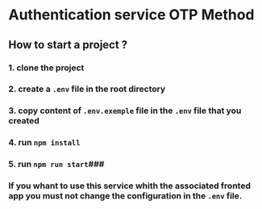 # Authentication service OTP Method

## How to start a project ?


### 1. clone the project
### 2. create a `.env` file in the root directory
### 3. copy content of `.env.exemple` file in the `.env` file that you created
### 4. run `npm install`
### 5. run `npm run start`###


### If you whant to use this service whith the associated fronted app you must not change the configuration in the `.env` file.
 